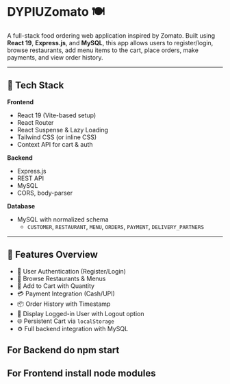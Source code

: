 # DYPIUZomato 🍽️

A full-stack food ordering web application inspired by Zomato. Built using **React 19**, **Express.js**, and **MySQL**, this app allows users to register/login, browse restaurants, add menu items to the cart, place orders, make payments, and view order history.

---

## 🚀 Tech Stack

**Frontend**  
- React 19 (Vite-based setup)  
- React Router  
- React Suspense & Lazy Loading  
- Tailwind CSS (or inline CSS)  
- Context API for cart & auth

**Backend**  
- Express.js  
- REST API  
- MySQL  
- CORS, body-parser

**Database**  
- MySQL with normalized schema  
  - `CUSTOMER`, `RESTAURANT`, `MENU`, `ORDERS`, `PAYMENT`, `DELIVERY_PARTNERS`

---

## 📸 Features Overview

- 🔐 User Authentication (Register/Login)
- 🧾 Browse Restaurants & Menus
- 🛒 Add to Cart with Quantity
- 💳 Payment Integration (Cash/UPI)
- 📦 Order History with Timestamp
- 👤 Display Logged-in User with Logout option
- 🌐 Persistent Cart via `localStorage`
- ⚙️ Full backend integration with MySQL

## For Backend do npm start 
## For Frontend install node modules 
